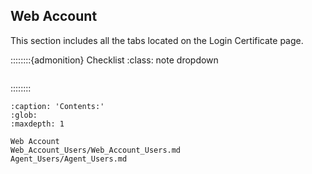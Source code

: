 
## Web Account 



This section includes all the tabs located on the Login Certificate page.



::::::::{admonition} Checklist
:class: note dropdown

```{include} checklist.md
```

::::::::


```{toctree}
:caption: 'Contents:'
:glob:
:maxdepth: 1

Web Account 
Web_Account_Users/Web_Account_Users.md
Agent_Users/Agent_Users.md
```